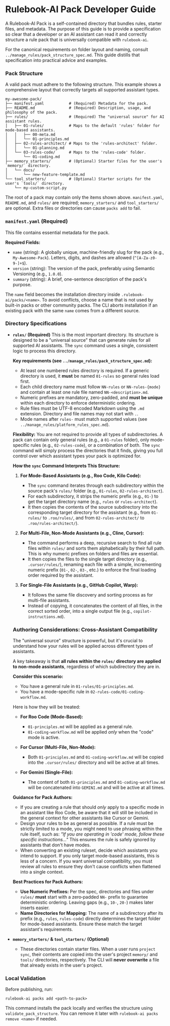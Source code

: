 # Rulebook-AI Pack Developer Guide

A Rulebook-AI Pack is a self-contained directory that bundles rules, starter files, and metadata. The purpose of this guide is to provide a specification so clear that a developer or an AI assistant can read it and correctly structure a rule pack that is universally compatible with `rulebook-ai`.

For the canonical requirements on folder layout and naming, consult `../manage_rules/pack_structure_spec.md`. This guide distills that specification into practical advice and examples.

### Pack Structure

A valid pack must adhere to the following structure. This example shows a comprehensive layout that correctly targets all supported assistant types.

```
my-awesome-pack/
├── manifest.yaml           # (Required) Metadata for the pack.
├── README.md               # (Required) Description, usage, and philosophy of the pack.
├── rules/                  # (Required) The "universal source" for AI assistant rules.
│   ├── 01-rules/           # Maps to the default 'rules' folder for mode-based assistants.
│   │   ├── 00-meta.md
│   │   └── 01-principles.md
│   ├── 02-rules-architect/ # Maps to the 'rules-architect' folder.
│   │   └── 01-planning.md
│   └── 03-rules-code/      # Maps to the 'rules-code' folder.
│       └── 01-coding.md
├── memory_starters/        # (Optional) Starter files for the user's `memory/` directory.
│   └── docs/
│       └── new-feature-template.md
└── tool_starters/          # (Optional) Starter scripts for the user's `tools/` directory.
    └── my-custom-script.py
```

The root of a pack may contain only the items shown above. `manifest.yaml`, `README.md`, and `rules/` are required; `memory_starters/` and `tool_starters/` are optional. Extra files or directories can cause `packs add` to fail.

### `manifest.yaml` (Required)

This file contains essential metadata for the pack.

**Required Fields:**
*   `name` (string): A globally unique, machine-friendly slug for the pack (e.g., `My-Awesome-Pack`). Letters, digits, and dashes are allowed (`^[A-Za-z0-9-]+$`).
*   `version` (string): The version of the pack, preferably using Semantic Versioning (e.g., `1.0.0`).
*   `summary` (string): A brief, one-sentence description of the pack's purpose.

The `name` field becomes the installation directory inside `.rulebook-ai/packs/<name>`. To avoid conflicts, choose a name that is not used by built-in packs or other community packs. The CLI aborts installation if an existing pack with the same `name` comes from a different source.

### Directory Specifications

*   **`rules/` (Required)**
    This is the most important directory. Its structure is designed to be a "universal source" that can generate rules for all supported AI assistants. The `sync` command uses a single, consistent logic to process this directory.

    **Key requirements (see `../manage_rules/pack_structure_spec.md`):**
    - At least one numbered rules directory is required. If a generic directory is used, it **must** be named `01-rules` so general rules load first.
    - Each child directory name must follow `NN-rules` or `NN-rules-{mode}` and contain at least one rule file named `NN-<description>.md`.
    - Numeric prefixes are mandatory, zero-padded, and **must be unique** within each directory to enforce deterministic ordering.
    - Rule files must be UTF-8 encoded Markdown using the `.md` extension. Directory and file names may not start with `.`.
    - Mode names after `rules-` must match supported values (see `../manage_rules/platform_rules_spec.md`).

    **Flexibility:** You are not required to provide all types of subdirectories. A pack can contain only general rules (e.g., a `01-rules` folder), only mode-specific rules (e.g., `02-rules-code`), or a combination of both. The `sync` command will simply process the directories that it finds, giving you full control over which assistant types your pack is optimized for.

    **How the `sync` Command Interprets This Structure:**

    1.  **For Mode-Based Assistants (e.g., Roo Code, Kilo Code):**
        *   The `sync` command iterates through each subdirectory within the source pack's `rules/` folder (e.g., `01-rules`, `02-rules-architect`).
        *   For each subdirectory, it strips the numeric prefix (e.g., `01-`) to get the target directory name (e.g., `rules` or `rules-architect`).
        *   It then copies the contents of the source subdirectory into the corresponding target directory for the assistant (e.g., from `01-rules/` to `.roo/rules/`, and from `02-rules-architect/` to `.roo/rules-architect/`).

    2.  **For Multi-File, Non-Mode Assistants (e.g., Cline, Cursor):**
        *   The command performs a deep, recursive search to find all rule files within `rules/` and sorts them alphabetically by their full path. This is why numeric prefixes on folders and files are essential.
        *   It then copies the files to the single target directory (e.g., `.cursor/rules/`), renaming each file with a simple, incrementing numeric prefix (`01-`, `02-`, `03-`, etc.) to enforce the final loading order required by the assistant.

    3.  **For Single-File Assistants (e.g., GitHub Copilot, Warp):**
        *   It follows the same file discovery and sorting process as for multi-file assistants.
        *   Instead of copying, it concatenates the content of all files, in the correct sorted order, into a single output file (e.g., `copilot-instructions.md`).

    ### Authoring Considerations: Cross-Assistant Compatibility
    The "universal source" structure is powerful, but it's crucial to understand how your rules will be applied across different types of assistants.

    A key takeaway is that **all rules within the `rules/` directory are applied to non-mode assistants**, regardless of which subdirectory they are in.

    **Consider this scenario:**
    *   You have a general rule in `01-rules/01-principles.md`.
    *   You have a mode-specific rule in `02-rules-code/01-coding-workflow.md`.

    Here is how they will be treated:

    *   **For Roo Code (Mode-Based):**
        *   `01-principles.md` will be applied as a general rule.
        *   `01-coding-workflow.md` will be applied *only* when the "code" mode is active.

    *   **For Cursor (Multi-File, Non-Mode):**
        *   Both `01-principles.md` and `01-coding-workflow.md` will be copied into the `.cursor/rules/` directory and will be active at all times.

    *   **For Gemini (Single-File):**
        *   The content of both `01-principles.md` and `01-coding-workflow.md` will be concatenated into `GEMINI.md` and will be active at all times.

    **Guidance for Pack Authors:**

    *   If you are creating a rule that should *only* apply to a specific mode in an assistant like Roo Code, be aware that it will still be included in the general context for other assistants like Cursor or Gemini.
    *   Design your rules to be as general as possible. If a rule must be strictly limited to a mode, you might need to use phrasing within the rule itself, such as: *"If you are operating in 'code' mode, follow these specific instructions..."* This ensures the rule is safely ignored by assistants that don't have modes.
    *   When converting an existing ruleset, decide which assistants you intend to support. If you only target mode-based assistants, this is less of a concern. If you want universal compatibility, you must review all rules to ensure they don't cause conflicts when flattened into a single context.

    **Best Practices for Pack Authors:**
    *   **Use Numeric Prefixes:** Per the spec, directories and files under `rules/` **must** start with a zero‑padded `NN-` prefix to guarantee deterministic ordering. Leaving gaps (e.g., `10-`, `20-`) makes later inserts easier.
    *   **Name Directories for Mapping:** The name of a subdirectory after its prefix (e.g., `rules`, `rules-code`) directly determines the target folder for mode-based assistants. Ensure these match the target assistant's requirements.

*   **`memory_starters/` & `tool_starters/` (Optional)**
    *   These directories contain starter files. When a user runs `project sync`, their contents are copied into the user's project `memory/` and `tools/` directories, respectively. The CLI will **never overwrite** a file that already exists in the user's project.

### Local Validation

Before publishing, run:

```
rulebook-ai packs add <path-to-pack>
```

This command installs the pack locally and verifies the structure using `validate_pack_structure`. You can remove it later with `rulebook-ai packs remove <name>` if needed.
